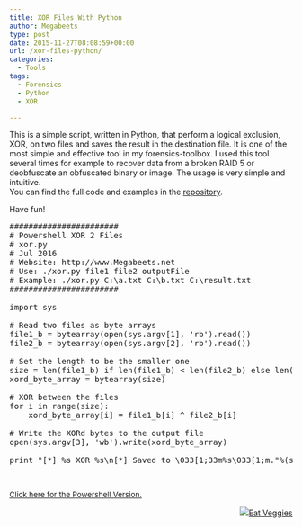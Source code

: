 ```yaml
---
title: XOR Files With Python
author: Megabeets
type: post
date: 2015-11-27T08:08:59+00:00
url: /xor-files-python/
categories:
  - Tools
tags:
  - Forensics
  - Python
  - XOR

---
```

This is a simple script, written in Python, that perform a logical exclusion, XOR, on two files and saves the result in the destination file. It is one of the most simple and effective tool in my forensics-toolbox. I used this tool several times for example to recover data from a broken RAID 5 or deobfuscate an obfuscated binary or image. The usage is very simple and intuitive.  
You can find the full code and examples in the [repository][1].

Have fun!

<pre class="toolbar:1 lang:python decode:true " title="Python XOR Files">#######################
# Powershell XOR 2 Files
# xor.py
# Jul 2016
# Website: http://www.Megabeets.net
# Use: ./xor.py file1 file2 outputFile
# Example: ./xor.py C:\a.txt C:\b.txt C:\result.txt
#######################

import sys

# Read two files as byte arrays
file1_b = bytearray(open(sys.argv[1], 'rb').read())
file2_b = bytearray(open(sys.argv[2], 'rb').read())

# Set the length to be the smaller one
size = len(file1_b) if len(file1_b) &lt; len(file2_b) else len(file2_b)
xord_byte_array = bytearray(size)

# XOR between the files
for i in range(size):
	xord_byte_array[i] = file1_b[i] ^ file2_b[i]

# Write the XORd bytes to the output file	
open(sys.argv[3], 'wb').write(xord_byte_array)

print "[*] %s XOR %s\n[*] Saved to \033[1;33m%s\033[1;m."%(sys.argv[1], sys.argv[2], sys.argv[3])</pre>

&nbsp;

[<span style="font-size: 10pt;">Click here for the Powershell Version.</span>][2]

<div class="nf-post-footer">
  <p style="text-align: right">
    <a href="https://www.megabeets.net/about.html#vegan"><img src="../uploads/megabeets_inline_logo.png" />Eat Veggies</a>
  </p>
</div>

 [1]: https://github.com/ITAYC0HEN/XOR-Files
 [2]: https://www.megabeets.net/xor-files-powershell/